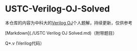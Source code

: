 # USTC-Verilog-OJ-Solved

本仓库的内容为中科大的[Verilog OJ](https://verilogoj.ustc.edu.cn/oj/)个人题解，持续更新，仅供参考

[Markdown](./USTC Verilog OJ Solved.md)（附带题目）

Q*.v	(Verilog代码）

